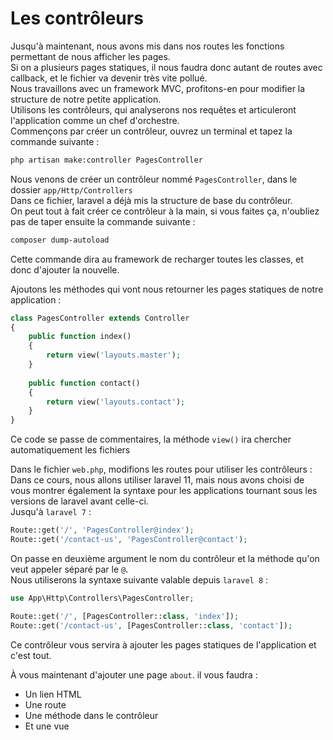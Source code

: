# Les contrôleurs

Jusqu'à maintenant, nous avons mis dans nos routes les fonctions permettant de nous afficher les pages.  
Si on a plusieurs pages statiques, il nous faudra donc autant de routes avec callback, et le fichier va devenir très vite pollué.  
Nous travaillons avec un framework MVC, profitons-en pour modifier la structure de notre petite application.  
Utilisons les contrôleurs, qui analyserons nos requêtes et articuleront l'application comme un chef d'orchestre.  
Commençons par créer un contrôleur, ouvrez un terminal et tapez la commande suivante :
```bash
php artisan make:controller PagesController     
```
Nous venons de créer un contrôleur nommé `PagesController`, dans le dossier `app/Http/Controllers`  
Dans ce fichier, laravel a déjà mis la structure de base du contrôleur.  
On peut tout à fait créer ce contrôleur à la main, si vous faites ça, n'oubliez pas de taper ensuite la commande suivante :
```bash
composer dump-autoload
```  
Cette commande dira au framework de recharger toutes les classes, et donc d'ajouter la nouvelle.  

Ajoutons les méthodes qui vont nous retourner les pages statiques de notre application :
```php
class PagesController extends Controller
{
    public function index()
    {
        return view('layouts.master');
    }
    
    public function contact()
    {
        return view('layouts.contact');
    }
}
```
Ce code se passe de commentaires, la méthode `view()` ira chercher automatiquement les fichiers  

Dans le fichier `web.php`, modifions les routes pour utiliser les contrôleurs :
Dans ce cours, nous allons utiliser laravel 11, mais nous avons choisi de vous montrer également la syntaxe pour les applications tournant sous les versions de laravel avant celle-ci.  
Jusqu'à `laravel 7` :
```php
Route::get('/', 'PagesController@index');
Route::get('/contact-us', 'PagesController@contact');
```
On passe en deuxième argument le nom du contrôleur et la méthode qu'on veut appeler séparé par le `@`.  
Nous utiliserons la syntaxe suivante valable depuis
`laravel 8` :
```php
use App\Http\Controllers\PagesController;

Route::get('/', [PagesController::class, 'index']);
Route::get('/contact-us', [PagesController::class, 'contact']);
```
Ce contrôleur vous servira à ajouter les pages statiques de l'application et c'est tout.

À vous maintenant d'ajouter une page `about`.
il vous faudra :
- Un lien HTML
- Une route
- Une méthode dans le contrôleur
- Et une vue
